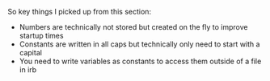 So key things I picked up from this section:
- Numbers are technically not stored but created on the fly to improve startup times
- Constants are written in all caps but technically only need to start with a capital
- You need to write variables as constants to access them  outside of a file in irb
